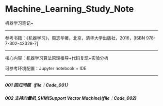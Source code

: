 # Machine_Learning_Study_Note
机器学习笔记~

---

参考书籍：《机器学习》，周志华著，北京，清华大学出版社，2016，[ISBN 978-7-302-42328-7]

---

核心内容：机器学习算法原理推导+代码复现+实验分析

可参考环境配置：Jupyter notebook + IDE

---

##### 001 回归问题（file：Code_001）

##### 002 支持向量机_SVM(Support Vector Machine)(file：Code_002)

